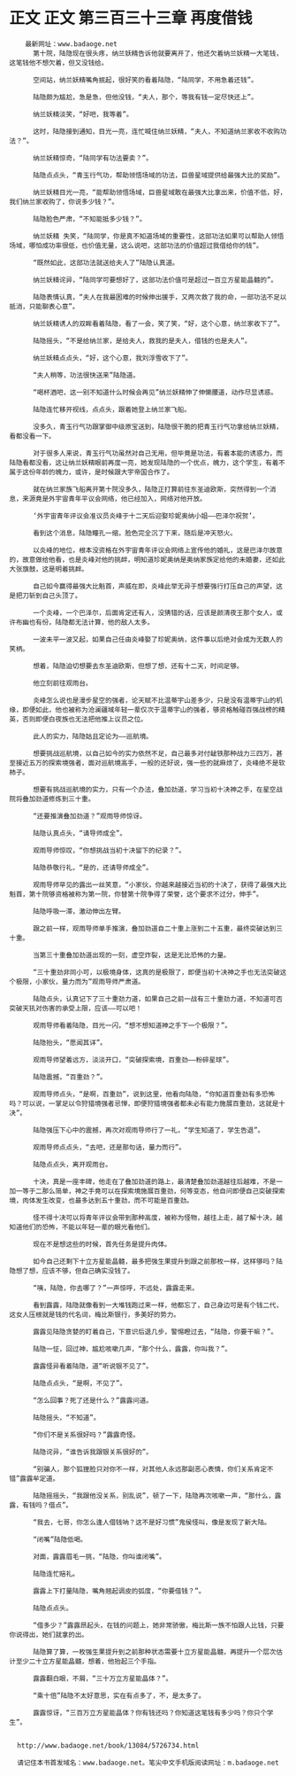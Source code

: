 # 正文 正文 第三百三十三章 再度借钱
        最新网址：www.badaoge.net
          第十院，陆隐现在很头疼，纳兰妖精告诉他就要离开了，他还欠着纳兰妖精一大笔钱，这笔钱他不想欠着，但又没钱给。
      
          空间站，纳兰妖精嘴角抿起，很好笑的看着陆隐，“陆同学，不用急着还钱”。
      
          陆隐颇为尴尬，急是急，但他没钱，“夫人，那个，等我有钱一定尽快还上”。
      
          纳兰妖精淡笑，“好吧，我等着”。
      
          这时，陆隐接到通知，目光一亮，连忙喊住纳兰妖精，“夫人，不知道纳兰家收不收购功法？”。
      
          纳兰妖精惊奇，“陆同学有功法要卖？”。
      
          陆隐点点头，“青玉行气功，帮助领悟场域的功法，巨兽星域提供给最强大比的奖励”。
      
          纳兰妖精目光一亮，“能帮助领悟场域，巨兽星域敢在最强大比拿出来，价值不低，好，我们纳兰家收购了，你说多少钱？”。
      
          陆隐脸色严肃，“不知能抵多少钱？”。
      
          纳兰妖精 失笑，“陆同学，你是真不知道场域的重要性，这部功法如果可以帮助人领悟场域，哪怕成功率很低，也价值无量，这么说吧，这部功法的价值超过我借给你的钱”。
      
          “既然如此，这部功法就送给夫人了”陆隐认真道。
      
          纳兰妖精诧异，“陆同学可要想好了，这部功法价值可是超过一百立方星能晶髓的”。
      
          陆隐表情认真，“夫人在我最困难的时候伸出援手，又两次救了我的命，一部功法不足以抵消，只能聊表心意”。
      
          纳兰妖精诱人的双眸看着陆隐，看了一会，笑了笑，“好，这个心意，纳兰家收下了”。
      
          陆隐摇头，“不是给纳兰家，是给夫人，救我的是夫人，借钱的也是夫人”。
      
          纳兰妖精点点头，“好，这个心意，我刘浮雪收下了”。
      
          “夫人稍等，功法很快送来”陆隐道。
      
          “喝杯酒吧，这一别不知道什么时候会再见”纳兰妖精伸了伸懒腰道，动作尽显诱惑。
      
          陆隐连忙移开视线，点点头，跟着她登上纳兰家飞船。
      
          没多久，青玉行气功跟掌御中级原宝送到，陆隐很干脆的把青玉行气功拿给纳兰妖精，看都没看一下。
      
          对于很多人来说，青玉行气功虽然对自己无用，但毕竟是功法，有着本能的诱惑力，而陆隐看都没看，这让纳兰妖精眼前再度一亮，她发现陆隐的一个优点，魄力，这个学生，有着不属于这份年龄的魄力，或许，是时候跟大宇帝国合作了。
      
          就在纳兰家族飞船离开第十院没多久，陆隐正打算前往东圣迪欧斯，突然得到一个消息，来源竟是外宇宙青年平议会网络，他已经加入，网络对他开放。
      
          ‘外宇宙青年评议会准议员炎峰于十二天后迎娶珍妮奥纳小姐——巴泽尔祝贺’。
      
          看到这个消息，陆隐瞳孔一缩，脸色完全沉了下来，随后是冲天怒火。
      
          以炎峰的地位，根本没资格在外宇宙青年评议会网络上宣传他的婚礼，这是巴泽尔故意的，故意做给他看，也是炎峰对他的挑衅，明知道珍妮奥纳是奥纳家族定给他的未婚妻，还如此大张旗鼓，这是明着挑衅。
      
          自己如今赢得最强大比魁首，声威在即，炎峰此举无异于想要强行打压自己的声望，这是把刀斩到自己头顶了。
      
          一个炎峰，一个巴泽尔，后面肯定还有人，没猜错的话，应该是颜清夜王那个女人，或许布幽也有份，陆隐都无法计算，他的敌人太多。
      
          一波未平一波又起，如果自己任由炎峰娶了珍妮奥纳，这件事以后绝对会成为无数人的笑柄。
      
          想着，陆隐迫切想要去东圣迪欧斯，但想了想，还有十二天，时间足够。
      
          他立刻前往观雨台。
      
          炎峰怎么说也是漫步星空的强者，论天赋不比温蒂宇山差多少，只是没有温蒂宇山的机缘，即便如此，他也被称为沧澜疆域年轻一辈仅次于温蒂宇山的强者，够资格触碰百强战榜的精英，否则即便白夜族也无法把他推上议员之位。
      
          此人的实力，陆隐姑且定论为——巡航境。
      
          想要挑战巡航境，以自己如今的实力依然不足，自己最多对付龇铁那种战力三四万，甚至接近五万的探索境强者，面对巡航境高手，一般的还好说，强一些的就麻烦了，炎峰绝不是软柿子。
      
          想要有挑战巡航境的实力，只有一个办法，叠加劲道，学习当初十决神之手，在星空战院将叠加劲道修炼到三十重。
      
          “还要推演叠加劲道？”观雨导师惊讶。
      
          陆隐认真点头，“请导师成全”。
      
          观雨导师惊叹，“你想挑战当初十决留下的纪录？”。
      
          陆隐恭敬行礼，“是的，还请导师成全”。
      
          观雨导师罕见的露出一丝笑意，“小家伙，你越来越接近当初的十决了，获得了最强大比魁首，第十院够资格被称为第一院，你替第十院争得了荣誉，这个要求不过分，伸手”。
      
          陆隐呼吸一滞，激动伸出左臂。
      
          跟之前一样，观雨导师单手推演，叠加劲道自二十重上涨到二十五重，最终突破达到三十重。
      
          当第三十重叠加劲道出现的一刻，虚空炸裂，这是无比恐怖的力量。
      
          “三十重劲非同小可，以极境身体，这真的是极限了，即便当初十决神之手也无法突破这个极限，小家伙，量力而为”观雨导师严肃道。
      
          陆隐点头，认真记下了三十重劲力道，如果自己之前一战有三十重劲力道，不知道可否突破天犼对伤害的承受上限，应该——可以吧！
      
          观雨导师看着陆隐，目光一闪，“想不想知道神之手下一个极限？”。
      
          陆隐抬头，“愿闻其详”。
      
          观雨导师望着远方，淡淡开口，“突破探索境，百重劲——粉碎星球”。
      
          陆隐震撼，“百重劲？”。
      
          观雨导师点头，“是啊，百重劲”，说到这里，他看向陆隐，“你知道百重劲有多恐怖吗？可以说，一掌足以令狩猎境强者忌惮，即便狩猎境强者都未必有能力施展百重劲，这就是十决”。
      
          陆隐强压下心中的震撼，再次对观雨导师行了一礼，“学生知道了，学生告退”。
      
          观雨导师点点头，“去吧，还是那句话，量力而行”。
      
          陆隐点点头，离开观雨台。
      
          十决，真是一座丰碑，他走在了叠加劲道的路上，最清楚叠加劲道越往后越难，不是一加一等于二那么简单，神之手竟可以在探索境施展百重劲，何等变态，他自问即便自己突破探索境，肉体发生改变，也最多达到五十重劲，而不可能是百重劲。
      
          怪不得十决可以将青年评议会带到那种高度，被称为怪物，越往上走，越了解十决，越知道他们的恐怖，不能以年轻一辈的眼光看他们。
      
          现在不是想这些的时候，首先任务是提升肉体。
      
          如今自己还剩下十立方星能晶髓，最多把强生果提升到跟之前那枚一样，这样够吗？陆隐想了想，应该不够，但自己确实没钱了。
      
          “咦，陆隐，你去哪了？”一声惊呼，不远处，露露走来。
      
          看到露露，陆隐就像看到一大堆钱跑过来一样，他都忘了，自己身边可是有个钱二代，这女人压根就是钱的代名词，梅比斯银行，多美好的势力。
      
          露露见陆隐贪婪的盯着自己，下意识后退几步，警惕瞪过去，“陆隐，你要干嘛？”。
      
          陆隐一怔，回过神，尴尬咳嗽几声，“那个什么，露露，你叫我？”。
      
          露露怪异看着陆隐，道“听说银不见了”。
      
          陆隐点点头，“是啊，不见了”。
      
          “怎么回事？死了还是什么？”露露问道。
      
          陆隐摇头，“不知道”。
      
          “你们不是关系很好吗？”露露奇怪。
      
          陆隐诧异，“谁告诉我跟银关系很好的”。
      
          “别骗人，那个狐狸脸只对你不一样，对其他人永远那副恶心表情，你们关系肯定不错”露露牟定道。
      
          陆隐摇摇头，“我跟他没关系，别乱说”，顿了一下，陆隐再次咳嗽一声，“那什么，露露，有钱吗？借点”。
      
          “我去，七哥，你怎么逢人借钱呐？这不是好习惯”鬼侯怪叫，像是发现了新大陆。
      
          “闭嘴”陆隐低喝。
      
          对面，露露眉毛一挑，“陆隐，你叫谁闭嘴”。
      
          陆隐连忙赔礼。
      
          露露上下打量陆隐，嘴角翘起调皮的弧度，“你要借钱？”。
      
          陆隐点点头。
      
          “借多少？”露露昂起头，在钱的问题上，她非常骄傲，梅比斯一族不怕跟人比钱，只要你说得出，她们就拿的出。
      
          陆隐算了算，一枚强生果提升到之前那种状态需要十立方星能晶髓，再提升一个层次估计至少二十立方星能晶髓，想着，他抬起三个手指。
      
          露露翻白眼，不屑，“三十万立方星能晶体？”。
      
          “乘十倍”陆隐不太好意思，实在有点多了，不，是太多了。
      
          露露惊讶，“三百万立方星能晶体？你有钱还吗？你知道这笔钱有多少吗？你只个学生”。
      
      
      http://www.badaoge.net/book/13084/5726734.html
      
      请记住本书首发域名：www.badaoge.net。笔尖中文手机版阅读网址：m.badaoge.net